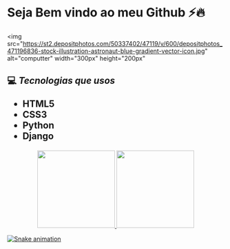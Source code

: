 # Seja Bem vindo ao meu Github ⚡🔥
  <img src="https://st2.depositphotos.com/50337402/47119/v/600/depositphotos_471196836-stock-illustration-astronaut-blue-gradient-vector-icon.jpg" alt="computter" width="300px" height="200px"

<div id="container">

  <div>
    <h2 🎡Estudando programação</h2>
    <p>💻 <i>Tecnologias que usos</i></p>
    <ul>
      <li>HTML5</li>
      <li>CSS3</li>
      <li>Python</li>
      <li>Django</li>
    </ul>
  </div>
  

</div>

<div align="center">
  <a href="https://github.com/Deivisson7-coder">
  <img height="180em" src="https://github-readme-stats.vercel.app/api?username=Deivisson7-coder&show_icons=true&theme=dracula&include_all_commits=true&count_private=true"/>
  <img height="180em" src="https://github-readme-stats.vercel.app/api/top-langs/?username=Deivisson7-coder&layout=compact&langs_count=7&theme=dracula"/>
</div>
  

  ![Snake animation](https://github.com/Deivisson7-coder/Deivisson7-coder/blob/output/github-contribution-grid-snake.svg)
